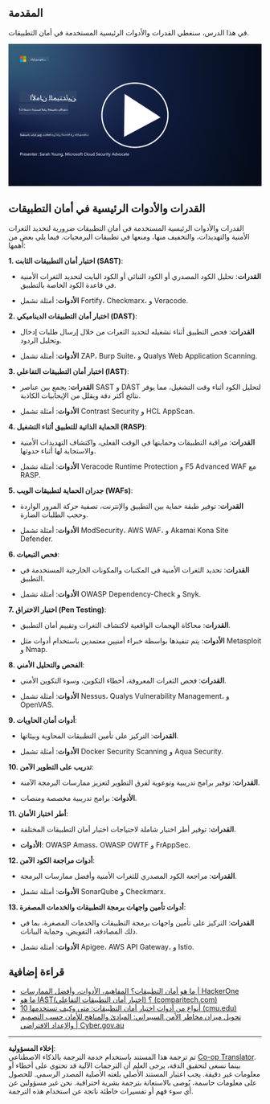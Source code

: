 <!--
CO_OP_TRANSLATOR_METADATA:
{
  "original_hash": "790a3fa7e535ec60bb51bde13e759781",
  "translation_date": "2025-09-03T21:22:24+00:00",
  "source_file": "5.2 AppSec key capabilities.md",
  "language_code": "ar"
}
-->
## المقدمة

في هذا الدرس، سنغطي القدرات والأدوات الرئيسية المستخدمة في أمان التطبيقات.

[![شاهد الفيديو](../../translated_images/5-2_placeholder.35d943b10c4c6018ebe2bbdb7706a0d739ce9e54bdb35eaf2ad644d43f4cec60.ar.png)](https://learn-video.azurefd.net/vod/player?id=b562daa7-ab92-4cf4-a6dd-6b6a506edfac)

## القدرات والأدوات الرئيسية في أمان التطبيقات

القدرات والأدوات الرئيسية المستخدمة في أمان التطبيقات ضرورية لتحديد الثغرات الأمنية والتهديدات، والتخفيف منها، ومنعها في تطبيقات البرمجيات. فيما يلي بعض من أهمها:

**1. اختبار أمان التطبيقات الثابت (SAST)**:

- **القدرات**: تحليل الكود المصدري أو الكود الثنائي أو الكود البايت لتحديد الثغرات الأمنية في قاعدة الكود الخاصة بالتطبيق.

- **الأدوات**: أمثلة تشمل Fortify، Checkmarx، و Veracode.

**2. اختبار أمان التطبيقات الديناميكي (DAST)**:

- **القدرات**: فحص التطبيق أثناء تشغيله لتحديد الثغرات من خلال إرسال طلبات إدخال وتحليل الردود.

- **الأدوات**: أمثلة تشمل ZAP، Burp Suite، و Qualys Web Application Scanning.

**3. اختبار أمان التطبيقات التفاعلي (IAST)**:

- **القدرات**: يجمع بين عناصر SAST و DAST لتحليل الكود أثناء وقت التشغيل، مما يوفر نتائج أكثر دقة ويقلل من الإيجابيات الكاذبة.

- **الأدوات**: أمثلة تشمل Contrast Security و HCL AppScan.

**4. الحماية الذاتية للتطبيق أثناء التشغيل (RASP)**:

- **القدرات**: مراقبة التطبيقات وحمايتها في الوقت الفعلي، واكتشاف التهديدات الأمنية والاستجابة لها أثناء حدوثها.

- **الأدوات**: أمثلة تشمل Veracode Runtime Protection و F5 Advanced WAF مع RASP.

**5. جدران الحماية لتطبيقات الويب (WAFs)**:

- **القدرات**: توفير طبقة حماية بين التطبيق والإنترنت، تصفية حركة المرور الواردة وحجب الطلبات الضارة.

- **الأدوات**: أمثلة تشمل ModSecurity، AWS WAF، و Akamai Kona Site Defender.

**6. فحص التبعيات**:

- **القدرات**: تحديد الثغرات الأمنية في المكتبات والمكونات الخارجية المستخدمة في التطبيق.

- **الأدوات**: أمثلة تشمل OWASP Dependency-Check و Snyk.

**7. اختبار الاختراق (Pen Testing)**:

- **القدرات**: محاكاة الهجمات الواقعية لاكتشاف الثغرات وتقييم أمان التطبيق.

- **الأدوات**: يتم تنفيذها بواسطة خبراء أمنيين معتمدين باستخدام أدوات مثل Metasploit و Nmap.

**8. الفحص والتحليل الأمني**:

- **القدرات**: فحص الثغرات المعروفة، أخطاء التكوين، وسوء التكوين الأمني.

- **الأدوات**: أمثلة تشمل Nessus، Qualys Vulnerability Management، و OpenVAS.

**9. أدوات أمان الحاويات**:

- **القدرات**: التركيز على تأمين التطبيقات المحاوية وبيئاتها.

- **الأدوات**: أمثلة تشمل Docker Security Scanning و Aqua Security.

**10. تدريب على التطوير الآمن**:

- **القدرات**: توفير برامج تدريبية وتوعوية لفرق التطوير لتعزيز ممارسات البرمجة الآمنة.

- **الأدوات**: برامج تدريبية مخصصة ومنصات.

**11. أطر اختبار الأمان**:

- **القدرات**: توفير أطر اختبار شاملة لاحتياجات اختبار أمان التطبيقات المختلفة.

- **الأدوات**: OWASP Amass، OWASP OWTF و FrAppSec.

**12. أدوات مراجعة الكود الآمن**:

- **القدرات**: مراجعة الكود المصدري للثغرات الأمنية وأفضل ممارسات البرمجة.

- **الأدوات**: أمثلة تشمل SonarQube و Checkmarx.

**13. أدوات تأمين واجهات برمجة التطبيقات والخدمات المصغرة**:

- **القدرات**: التركيز على تأمين واجهات برمجة التطبيقات والخدمات المصغرة، بما في ذلك المصادقة، التفويض، وحماية البيانات.

- **الأدوات**: أمثلة تشمل Apigee، AWS API Gateway، و Istio.

## قراءة إضافية

- [ما هو أمان التطبيقات؟ المفاهيم، الأدوات، وأفضل الممارسات | HackerOne](https://www.hackerone.com/knowledge-center/what-application-security-concepts-tools-best-practices)
- [ما هو IAST؟ (اختبار أمان التطبيقات التفاعلي) (comparitech.com)](https://www.comparitech.com/net-admin/what-is-iast/)
- [10 أنواع من أدوات اختبار أمان التطبيقات: متى وكيف تستخدمها (cmu.edu)](https://insights.sei.cmu.edu/blog/10-types-of-application-security-testing-tools-when-and-how-to-use-them/)
- [تحويل ميزان مخاطر الأمن السيبراني: المبادئ والمناهج للأمان حسب التصميم والإعداد الافتراضي | Cyber.gov.au](https://www.cyber.gov.au/about-us/view-all-content/publications/principles-and-approaches-for-security-by-design-and-default)

---

**إخلاء المسؤولية**:  
تم ترجمة هذا المستند باستخدام خدمة الترجمة بالذكاء الاصطناعي [Co-op Translator](https://github.com/Azure/co-op-translator). بينما نسعى لتحقيق الدقة، يرجى العلم أن الترجمات الآلية قد تحتوي على أخطاء أو معلومات غير دقيقة. يجب اعتبار المستند الأصلي بلغته الأصلية المصدر الرسمي. للحصول على معلومات حاسمة، يُوصى بالاستعانة بترجمة بشرية احترافية. نحن غير مسؤولين عن أي سوء فهم أو تفسيرات خاطئة ناتجة عن استخدام هذه الترجمة.